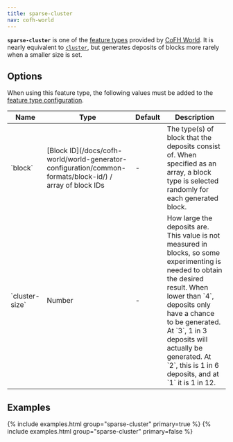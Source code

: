 ```yaml
---
title: sparse-cluster
nav: cofh-world
---
```


**`sparse-cluster`** is one of the [feature
types](/docs/cofh-world/world-generator-configuration/feature-types/) provided
by [CoFH World](/docs/cofh-world/). It is nearly equivalent to
[`cluster`](/docs/cofh-world/world-generator-configuration/feature-types/cluster/),
but generates deposits of blocks more rarely when a smaller size is set.


Options
-------

When using this feature type, the following values must be added to the [feature
type
configuration](/docs/cofh-world/world-generator-configuration/feature-format/#feature-type-configuration).

<div class="uk-overflow-container">
    <table class="uk-table uk-table-striped uk-text-small">
        <thead>
            <tr>
                <th>Name</th>
                <th>Type</th>
                <th>Default</th>
                <th>Description</th>
            </tr>
        </thead>
        <tbody>
            <tr>
                <td markdown="span">`block`</td>
                <td markdown="span">
                    [Block ID](/docs/cofh-world/world-generator-configuration/common-formats/block-id/)
                    / array of block IDs
                </td>
                <td>-</td>
                <td markdown="span">
                    The type(s) of block that the deposits consist of. When
                    specified as an array, a block type is selected randomly for
                    each generated block.
                </td>
            </tr>
            <tr>
                <td markdown="span">`cluster-size`</td>
                <td>Number</td>
                <td>-</td>
                <td markdown="span">
                    How large the deposits are. This value is not measured in
                    blocks, so some experimenting is needed to obtain the
                    desired result. <!--Seems to have an upper limit of `30`, as
                    higher values do not increase the size any further.--> When
                    lower than `4`, deposits only have a chance to be generated.
                    At `3`, 1 in 3 deposits will actually be generated. At `2`,
                    this is 1 in 6 deposits, and at `1` it is 1 in 12.
                </td>
            </tr>
        </tbody>
    </table>
</div>


Examples
--------

{% include examples.html group="sparse-cluster" primary=true %}
{% include examples.html group="sparse-cluster" primary=false %}
